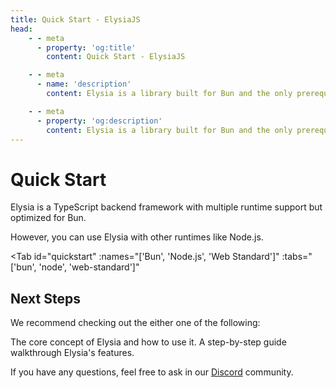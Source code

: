 ```yaml
---
title: Quick Start - ElysiaJS
head:
    - - meta
      - property: 'og:title'
        content: Quick Start - ElysiaJS

    - - meta
      - name: 'description'
        content: Elysia is a library built for Bun and the only prerequisite. To start, bootstrap a new project with "bun create elysia hi-elysia" and start the development server with "bun dev". This is all it needs to do a quick start or get started with ElysiaJS.

    - - meta
      - property: 'og:description'
        content: Elysia is a library built for Bun and the only prerequisite. To start, bootstrap a new project with "bun create elysia hi-elysia" and start the development server with "bun dev". This is all it needs to do a quick start or get started with ElysiaJS.
---
```


<script setup>
import Card from './components/nearl/card.vue'
import Deck from './components/nearl/card-deck.vue'
import Tab from './components/fern/tab.vue'
</script>

# Quick Start

Elysia is a TypeScript backend framework with multiple runtime support but optimized for Bun.

However, you can use Elysia with other runtimes like Node.js.

<Tab
	id="quickstart"
	:names="['Bun', 'Node.js', 'Web Standard']"
	:tabs="['bun', 'node', 'web-standard']"
>

<template v-slot:bun>

Elysia is optimized for Bun which is a JavaScript runtime that aims to be a drop-in replacement for Node.js.

You can install Bun with the command below:

::: code-group

```bash [MacOS/Linux]
curl -fsSL https://bun.sh/install | bash
```

```bash [Windows]
powershell -c "irm bun.sh/install.ps1 | iex"
```

:::

<Tab
	id="quickstart"
	:names="['Auto Installation', 'Manual Installation']"
	:tabs="['auto', 'manual']"
>

<template v-slot:auto>

We recommend starting a new Elysia server using `bun create elysia`, which sets up everything automatically.

```bash
bun create elysia app
```

Once done, you should see the folder name `app` in your directory.

```bash
cd app
```

Start a development server by:

```bash
bun dev
```

Navigate to [localhost:3000](http://localhost:3000) should greet you with "Hello Elysia".

::: tip
Elysia ships you with `dev` command to automatically reload your server on file change.
:::

</template>

<template v-slot:manual>

To manually create a new Elysia app, install Elysia as a package:

```typescript
bun add elysia
bun add -d @types/bun
```

This will install Elysia and Bun type definitions.

Create a new file `src/index.ts` and add the following code:

```typescript
import { Elysia } from 'elysia'

const app = new Elysia()
	.get('/', () => 'Hello Elysia')
	.listen(3000)

console.log(
	`🦊 Elysia is running at ${app.server?.hostname}:${app.server?.port}`
)
```

Open your `package.json` file and add the following scripts:

```json
{
   	"scripts": {
  		"dev": "bun --watch src/index.ts",
  		"build": "bun build src/index.ts --target bun --outdir ./dist",
  		"start": "NODE_ENV=production bun dist/index.js",
  		"test": "bun test"
   	}
}
```

These scripts refer to the different stages of developing an application:

- **dev** - Start Elysia in development mode with auto-reload on code change.
- **build** - Build the application for production usage.
- **start** - Start an Elysia production server.

If you are using TypeScript, make sure to create, and update `tsconfig.json` to include `compilerOptions.strict` to `true`:

```json
{
   	"compilerOptions": {
  		"strict": true
   	}
}
```

</template>
</Tab>

</template>

<template v-slot:node>

Node.js is a JavaScript runtime for server-side applications, the most popular runtime for JavaScript which Elysia supports.

You can install Node.js with the command below:

::: code-group

```bash [MacOS]
brew install node
```

```bash [Windows]
choco install nodejs
```

```bash [apt (Linux)]
sudo apt install nodejs
```

```bash [pacman (Arch)]
pacman -S nodejs npm
```

:::

## Setup

We recommended using TypeScript for your Node.js project.

<Tab
	id="language"
	:names="['TypeScript', 'JavaScript']"
	:tabs="['ts', 'js']"
>

<template v-slot:ts>

To create a new Elysia app with TypeScript, we recommended install Elysia with `tsx`:

::: code-group

```bash [bun]
bun add elysia @elysiajs/node && \
bun add -d tsx @types/node typescript
```

```bash [pnpm]
pnpm add elysia @elysiajs/node && \
pnpm add -D tsx @types/node typescript
```

```bash [npm]
npm install elysia @elysiajs/node && \
npm install --save-dev tsx @types/node typescript
```

```bash [yarn]
yarn add elysia @elysiajs/node && \
yarn add -D tsx @types/node typescript
```

:::

This will install Elysia, TypeScript, and `tsx`.

`tsx` is a CLI that transpiles TypeScript to JavaScript with hot-reload and several more feature you expected from a modern development environment.

Create a new file `src/index.ts` and add the following code:

```typescript
import { Elysia } from 'elysia'
import { node } from '@elysiajs/node'

const app = new Elysia({ adapter: node() })
	.get('/', () => 'Hello Elysia')
	.listen(3000, ({ hostname, port }) => {
		console.log(
			`🦊 Elysia is running at ${hostname}:${port}`
		)
	})
```

Open your `package.json` file and add the following scripts:

```json
{
   	"scripts": {
  		"dev": "tsx watch src/index.ts",
    	"build": "tsc src/index.ts --outDir dist",
  		"start": "NODE_ENV=production node dist/index.js"
   	}
}
```

These scripts refer to the different stages of developing an application:

- **dev** - Start Elysia in development mode with auto-reload on code change.
- **build** - Build the application for production usage.
- **start** - Start an Elysia production server.

Make sure to create `tsconfig.json`

```bash
npx tsc --init
```

Don't forget to update `tsconfig.json` to include `compilerOptions.strict` to `true`:
```json
{
   	"compilerOptions": {
  		"strict": true
   	}
}
```

</template>

<template v-slot:js>

::: warning
If you use Elysia without TypeScript you may miss out on some features like auto-completion, advanced type checking and end-to-end type safety, which are the core features of Elysia.
:::

To create a new Elysia app with JavaScript, starts by installing Elysia:

::: code-group

```bash [pnpm]
bun add elysia @elysiajs/node
```

```bash [pnpm]
pnpm add elysia @elysiajs/node
```

```bash [npm]
npm install elysia @elysiajs/node
```

```bash [yarn]
yarn add elysia @elysiajs/node
```

:::

This will install Elysia, TypeScript, and `tsx`.

`tsx` is a CLI that transpiles TypeScript to JavaScript with hot-reload and several more feature you expected from a modern development environment.

Create a new file `src/index.ts` and add the following code:

```javascript
import { Elysia } from 'elysia'
import { node } from '@elysiajs/node'

const app = new Elysia({ adapter: node() })
	.get('/', () => 'Hello Elysia')
	.listen(3000, ({ hostname, port }) => {
		console.log(
			`🦊 Elysia is running at ${hostname}:${port}`
		)
	})
```

Open your `package.json` file and add the following scripts:

```json
{
	"type", "module",
   	"scripts": {
  		"dev": "node src/index.ts",
  		"start": "NODE_ENV=production node src/index.js"
   	}
}
```

These scripts refer to the different stages of developing an application:

- **dev** - Start Elysia in development mode with auto-reload on code change.
- **start** - Start an Elysia production server.

Make sure to create `tsconfig.json`

```bash
npx tsc --init
```

Don't forget to update `tsconfig.json` to include `compilerOptions.strict` to `true`:
```json
{
   	"compilerOptions": {
  		"strict": true
   	}
}
```

</template>

</Tab>

</template>

<template v-slot:web-standard>

Elysia is a WinterCG compliance library, which means if a framework or runtime supports Web Standard Request/Response, it can run Elysia.

First, install Elysia with the command below:

::: code-group

```bash [bun]
bun install elysia
```

```bash [pnpm]
pnpm install elysia
```

```bash [npm]
npm install elysia
```

```bash [yarn]
yarn add elysia
```

:::

Next, select a runtime that supports Web Standard Request/Response.

We have a few recommendations:

<Deck>
    <Card title="Next.js" href="/integrations/nextjs">
   		Elysia as Next.js API routes.
    </Card>
    <Card title="Expo" href="/integrations/expo">
   		Elysia as Expo App Router API.
    </Card>
	<Card title="Astro" href="/integrations/astro">
		Elysia as Astro API routes.
	</Card>
	<Card title="SvelteKit" href="/integrations/sveltekit">
		Elysia as SvelteKit API routes.
	</Card>
</Deck>

### Not in the list?
If you are using a custom runtime, you may access `app.fetch` to handle the request and response manually.

```typescript
import { Elysia } from 'elysia'

const app = new Elysia()
	.get('/', () => 'Hello Elysia')
	.listen(3000)

export default app.fetch

console.log(
	`🦊 Elysia is running at ${app.server?.hostname}:${app.server?.port}`
)
```

</template>

</Tab>

## Next Steps

We recommend checking out the either one of the following:

<Deck>
    <Card title="Key Concept (5 minutes)" href="/key-concept">
    	The core concept of Elysia and how to use it.
    </Card>
    <Card title="Tutorial (15 minutes)" href="/tutorial">
    	A step-by-step guide walkthrough Elysia's features.
    </Card>
</Deck>

If you have any questions, feel free to ask in our [Discord](https://discord.gg/eaFJ2KDJck) community.
